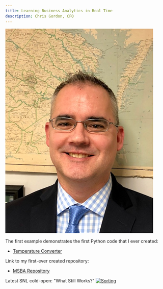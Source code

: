 ```yaml
---
title: Learning Business Analytics in Real Time
description: Chris Gordon, CFO
---
```

![Chris Gordon at work](/picture/Chris-Gordon-2018.jpg)

The first example demonstrates the first Python code that I ever created:
 - [Temperature Converter](/draftfolder/index.md)

Link to my first-ever created repository:
 - [MSBA Repository](https://github.com/cagordonwm/MSBA)

Latest SNL cold-open: "What Still Works?"
[![Sorting](https://img.youtube.com/vi/9LqK8GiIMYw/0.jpg)](https://www.youtube.com/watch?v=9LqK8GiIMYw)

 
